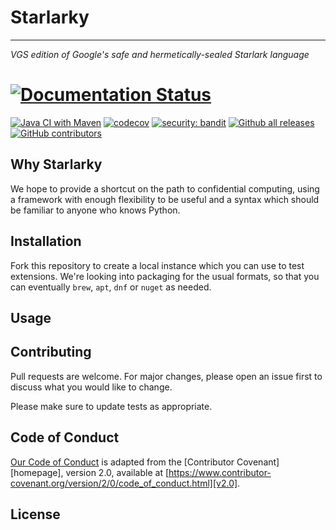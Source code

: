 # Starlarky
---
_VGS edition of Google's safe and hermetically-sealed Starlark language_



# [![Documentation Status](https://readthedocs.org/projects/starlarky-devel/badge/?version=latest)](https://starlarky-devel.readthedocs.io/en/latest/?badge=latest)

[![Java CI with Maven](https://github.com/blaisep-vgs/starlarky/actions/workflows/maven.yml/badge.svg)](https://github.com/blaisep-vgs/starlarky/actions/workflows/maven.yml)
[![codecov](https://codecov.io/gh/blaisep-vgs/starlarky/branch/master/graph/badge.svg?token=NC1Z7MFIGI)](https://codecov.io/gh/blaisep-vgs/starlarky)
[![security: bandit](https://img.shields.io/badge/security-bandit-yellow.svg)](https://github.com/PyCQA/bandit)
[![Github all releases](https://img.shields.io/github/downloads/Naereen/StrapDown.js/total.svg)](https://GitHub.com/Naereen/StrapDown.js/releases/)
[![GitHub contributors](https://img.shields.io/github/contributors/Naereen/StrapDown.js.svg)](https://GitHub.com/Naereen/StrapDown.js/graphs/contributors/)

## Why Starlarky

We hope to provide a shortcut on the path to confidential computing, using a framework with enough flexibility to be useful
and a syntax which should be familiar to anyone who knows Python.


## Installation

Fork this repository to create a local instance which you can use to test extensions. We're looking into packaging for the usual
formats, so that you can eventually `brew`, `apt`, `dnf` or `nuget` as needed.


## Usage


## Contributing
Pull requests are welcome. For major changes, please open an issue first to discuss what you would like to change.

Please make sure to update tests as appropriate.

## Code of Conduct

[Our Code of Conduct](CONDUCT.md) is adapted from the [Contributor Covenant][homepage],
version 2.0, available at
[https://www.contributor-covenant.org/version/2/0/code_of_conduct.html][v2.0].

## License
